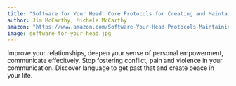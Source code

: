 ```yaml
---
title: "Software for Your Head: Core Protocols for Creating and Maintaining Shared Vision"
author: Jim McCarthy, Michele McCarthy
amazon: "https://www.amazon.com/Software-Your-Head-Protocols-Maintaining/dp/0201604566/"
image: software-for-your-head.jpg
---
```


Improve your relationships, deepen your sense of personal empowerment, communicate effecitvely.  Stop fostering conflict, pain and violence in your communication.  Discover language to get past that and create peace in your life.